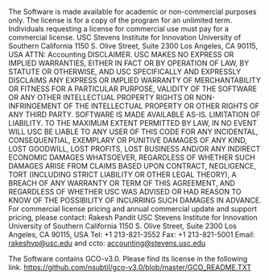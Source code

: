 The Software is made available for academic or non-commercial purposes only. 
The license is for a copy of the program for an unlimited term. Individuals requesting a license for commercial use must pay for a commercial license.
USC Stevens Institute for Innovation
University of Southern California
1150 S. Olive Street, Suite 2300
Los Angeles, CA 90115, USA
ATTN: Accounting
DISCLAIMER. USC MAKES NO EXPRESS OR IMPLIED WARRANTIES, EITHER IN FACT OR BY OPERATION OF LAW, BY STATUTE OR OTHERWISE, AND USC SPECIFICALLY AND EXPRESSLY DISCLAIMS ANY EXPRESS OR IMPLIED WARRANTY OF MERCHANTABILITY OR FITNESS FOR A PARTICULAR PURPOSE, VALIDITY OF THE SOFTWARE OR ANY OTHER INTELLECTUAL PROPERTY RIGHTS OR NON-INFRINGEMENT OF THE INTELLECTUAL PROPERTY OR OTHER RIGHTS OF ANY THIRD PARTY. SOFTWARE IS MADE AVAILABLE AS-IS.
LIMITATION OF LIABILITY. TO THE MAXIMUM EXTENT PERMITTED BY LAW, IN NO EVENT WILL USC BE LIABLE TO ANY USER OF THIS CODE FOR ANY INCIDENTAL, CONSEQUENTIAL, EXEMPLARY OR PUNITIVE DAMAGES OF ANY KIND, LOST GOODWILL, LOST PROFITS, LOST BUSINESS AND/OR ANY INDIRECT ECONOMIC DAMAGES WHATSOEVER, REGARDLESS OF WHETHER SUCH DAMAGES ARISE FROM CLAIMS BASED UPON CONTRACT, NEGLIGENCE, TORT (INCLUDING STRICT LIABILITY OR OTHER LEGAL THEORY), A BREACH OF ANY WARRANTY OR TERM OF THIS AGREEMENT, AND REGARDLESS OF WHETHER USC WAS ADVISED OR HAD REASON TO KNOW OF THE POSSIBILITY OF INCURRING SUCH DAMAGES IN ADVANCE.
For commercial license pricing and annual commercial update and support pricing, please contact:
Rakesh Pandit
USC Stevens Institute for Innovation
University of Southern California
1150 S. Olive Street, Suite 2300
Los Angeles, CA 90115, USA
Tel: +1 213-821-3552
Fax: +1 213-821-5001
Email: rakeshvp@usc.edu and ccto: accounting@stevens.usc.edu

The Software contains GCO-v3.0. Please find its license in the following link.
https://github.com/nsubtil/gco-v3.0/blob/master/GCO_README.TXT
